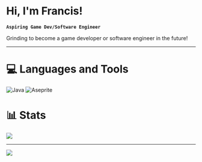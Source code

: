 # Hi, I'm Francis!

**`Aspiring Game Dev/Software Engineer`**

Grinding to become a game developer or software engineer in the future!

---
# 💻 Languages and Tools
![Java](https://img.shields.io/badge/java-%23ED8B00.svg?style=for-the-badge&logo=openjdk&logoColor=white)
![Aseprite](https://img.shields.io/badge/Aseprite-FFFFFF?style=for-the-badge&logo=Aseprite&logoColor=#7D929E)

# 📊 Stats
![](https://github-readme-stats.vercel.app/api?username=Prans-dev&theme=radical&hide_border=false&include_all_commits=true&count_private=true)<br/>


---
[![](https://visitcount.itsvg.in/api?id=Prans-dev&icon=0&color=0)](https://visitcount.itsvg.in)

<!-- Proudly created with GPRM ( https://gprm.itsvg.in ) -->


